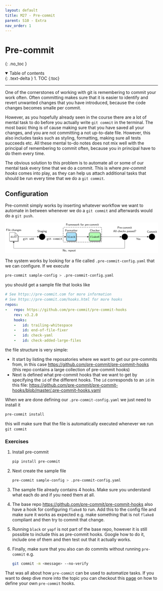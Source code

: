 ```yaml
---
layout: default
title: M27 - Pre-commit
parent: S10 - Extra
nav_order: 1
---
```


# Pre-commit
{: .no_toc }

<details open markdown="block">
  <summary>
    Table of contents
  </summary>
  {: .text-delta }
1. TOC
{:toc}
</details>

---

One of the cornerstones of working with git is remembering to commit your work often. Often committing makes sure
that it is easier to identify and revert unwanted changes that you have introduced, because the code changes becomes
smalle per commit.

However, as you hopefully already seen in the course there are a lot of mental task to do before you actually write
`git commit` in the terminal. The most basic thing is of cause making sure that you have saved all your changes, and
you are not committing a not up-to-date file. However, this also includes tasks such as styling, formatting, making
sure all tests succeeds etc. All these mental to-do notes does not mix well with the principal of remembering to commit
often, because you in principal have to do them every time.

The obvious solution to this problem is to automate all or some of our mental task every time that we do a commit. This
is where *pre-commit hooks* comes into play, as they can help us attach additional tasks that should be run every time 
that we do a `git commit`.

## Configuration

Pre-commit simply works by inserting whatever workflow we want to automate in between whenever we do a `git commit` and afterwards would do a `git push`.

<p align="center">
  <img src="../figures/pre_commit.png" width="700" title="credit to https://ljvmiranda921.github.io/notebook/2018/06/21/precommits-using-black-and-flake8/">
</p>

The system works by looking for a file called `.pre-commit-config.yaml` that we can configure. If we execute
```bash
pre-commit sample-config > .pre-commit-config.yaml
```
you should get a sample file that looks like
```yaml
# See https://pre-commit.com for more information
# See https://pre-commit.com/hooks.html for more hooks
repos:
-   repo: https://github.com/pre-commit/pre-commit-hooks
    rev: v3.2.0
    hooks:
    -   id: trailing-whitespace
    -   id: end-of-file-fixer
    -   id: check-yaml
    -   id: check-added-large-files
```
the file structure is very simple:
* It start by listing the reposatories where we want to get our pre-commits from, in this case <https://github.com/pre-commit/pre-commit-hooks> (this repo contains a large collection of pre-commit hooks)
* Next is defined what pre-commit hooks that we want to get by specifying the `id` of the different hooks. The `id` corresponds to an `id` in this file: <https://github.com/pre-commit/pre-commit-hooks/blob/master/.pre-commit-hooks.yaml>

When we are done defining our `.pre-commit-config.yaml` we just need to install it
```bash
pre-commit install
```
this will make sure that the file is automatically executed whenever we run `git commit`

### Exercises

1. Install pre-commit
   ```bash
   pip install pre-commit
   ```

2. Next create the sample file
   ```bash
   pre-commit sample-config > .pre-commit-config.yaml
   ```

3. The sample file already contains 4 hooks. Make sure you understand what each do and if you need them at all.

4. The base repo <https://github.com/pre-commit/pre-commit-hooks> also have a hook for configuring `flake8` to run. Add this to the config file and make sure it works as expected e.g. make something that is not `flake8` compliant and then try to commit that change.

5. Running `black` or `yapf` is not part of the base repo, however it is still possible to include this as pre-commit hooks. Google how to do it, include one of them and then test out that it actually works.

6. Finally, make sure that you also can do commits without running `pre-commit` e.g.
   ```bash
   git commit -m <message> --no-verify
   ```
  
That was all about how `pre-commit` can be used to automatize tasks. If you want to deep dive more into the topic you can checkout this [page](https://pre-commit.com/#python) on how to define your own `pre-commit` hooks.